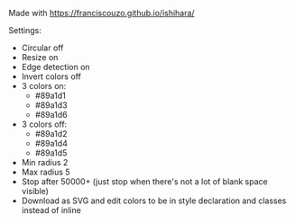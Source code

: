 Made with https://franciscouzo.github.io/ishihara/

Settings:
- Circular off
- Resize on
- Edge detection on
- Invert colors off
- 3 colors on:
	- #89a1d1
	- #89a1d3
	- #89a1d6
- 3 colors off:
	- #89a1d2
	- #89a1d4
	- #89a1d5
- Min radius 2
- Max radius 5
- Stop after 50000+ (just stop when there's not a lot of blank space visible)
- Download as SVG and edit colors to be in style declaration and classes instead of inline